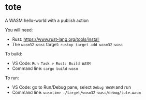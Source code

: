 # tote

A WASM hello-world with a publish action

You will need:
* Rust: https://www.rust-lang.org/tools/install
* The `wasm32-wasi` target: `rustup target add wasm32-wasi`

To build:
* VS Code: `Run Task > Rust: Build WASM`
* Command line: `cargo build-wasm`

To run:
* VS Code: go to Run/Debug pane, select `Debug WASM` and run
* Command line: `wasmtime ./target/wasm32-wasi/debug/tote.wasm`

